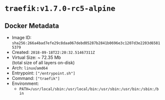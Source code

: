 # `traefik:v1.7.0-rc5-alpine`

## Docker Metadata

- Image ID: `sha256:266a4bad7efe29c8daa067debd05287b2841b0696e3c1207d3e2203d65815379`
- Created: `2018-09-18T22:20:32.51467311Z`
- Virtual Size: ~ 72.35 Mb  
  (total size of all layers on-disk)
- Arch: `linux`/`amd64`
- Entrypoint: `["/entrypoint.sh"]`
- Command: `["traefik"]`
- Environment:
  - `PATH=/usr/local/sbin:/usr/local/bin:/usr/sbin:/usr/bin:/sbin:/bin`
